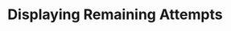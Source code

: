 ---
title: Displaying Remaining Attempts
redirect_to: "/releases/v6.0.1/authors/assessment_displaying_attempts"
---